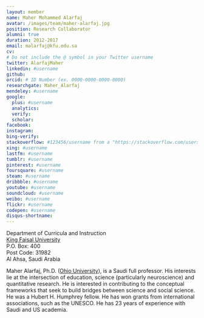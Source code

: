 ```yaml
---
layout: member
name: Maher Mohammed Alarfaj
avatar: /images/team/maher-alarfaj.jpg
position: Research Collaborator
alumni: true
duration: 2012-2017
email: malarfaj@kfu.edu.sa
cv:
# Do not include the @ symbol in your Twitter username
twitter: AlarfajMaher
linkedin: #username
github:
orcid: # ID Number (ex. 0000-0000-0000-0000)
researchgate: Maher_Alarfaj
mendeley: #username
google:
  plus: #username
  analytics:
  verify:
  scholar:
facebook:
instagram:
bing-verify:
stackoverflow: #123456/username from a "https://stackoverflow.com/users/123456/username" link
xing: #username
lastfm: #username
tumblr: #username
pinterest: #username
foursquare: #username
steam: #username
dribbble: #username
youtube: #username
soundcloud: #username
weibo: #username
flickr: #username
codepen: #username
disqus-shortname:
---
```


Department of Curricula and Instruction<br />
[King Faisal University](https://www.kfu.edu.sa/Sites/Home/en/) <br />
P.O. Box: 400 <br />
Post Code: 31982 <br />
Al Ahsa, Saudi Arabia

Maher Alarfaj, Ph.D. ([Ohio University](https://www.ohio.edu/)), is a Saudi full professor. His interests lie at the intersection of education, science (particularly neuroscience) and quantitative research. He is interested in contributing to the conceptual frameworks that seek to build bridges between science and social science. He was a Hubert H. Humphrey fellow. He has won grants from international associations, such as the UNESCO. He has 23 years of experience with Saudi and US academia.
